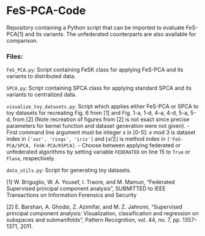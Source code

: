 # FeS-PCA-Code
Repository containing a Python script that can be imported to evaluate FeS-PCA[1] and its variants. The unfederated counterparts are also available for comparison.

### Files:

`FeS_PCA.py`: Script containing FeSK class for applying FeS-PCA and its variants to distributed data.

`SPCA.py`: Script containing SPCA class for applying standard SPCA and its variants to centralized data.

`visualize_toy_datasets.py`: Script which applies either FeS-PCA or SPCA to toy datasets for recreating Fig. 6 from [1] and Fig. 1-a, 1-d, 4-a, 4-d, 5-a, 5-d, from [2] (Note recreation of figures from [2] is not exact since precise parameters for kernel function and dataset generation were not given).
    - First command line argument must be integer *x* in [0-5]: *x* mod 3 is dataset index in `['xor', 'rings', 'iris']` and ⌊*x*/2⌋ is method index in `['FeS-PCA/SPCA, FeSK-PCA/KSPCA]`.
    - Choose between applying federated or unfederated algorithms by setting variable `FEDERATED` on line 15 to `True` or `Flase`, respectively. 

`data_utils.py`: Script for generating toy datasets.

[1] W. Briguglio, W. A. Yousef, I. Traore, and M. Mamun, “Federated Supervised principal component analysis”, SUBMITTED to IEEE Transactions on Information Forensics and Security

[2] E. Barshan, A. Ghodsi, Z. Azimifar, and M. Z. Jahromi, “Supervised principal component analysis: Visualization, classification and regression on subspaces and submanifolds”, Pattern Recognition, vol. 44, no. 7, pp.
1357–1371, 2011.
